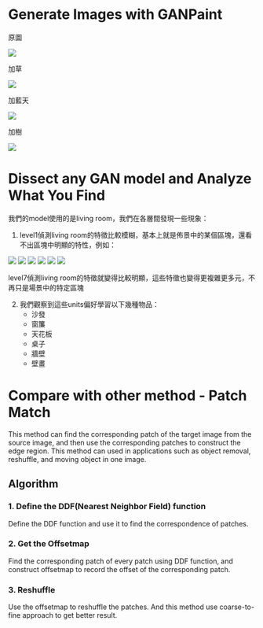 # Generate Images with GANPaint
原圖

![](https://i.imgur.com/KqdiFpY.png)

加草

![](https://i.imgur.com/p9VLOzh.png)

加藍天

![](https://i.imgur.com/KLaDhe0.png)

加樹

![](https://i.imgur.com/VWpucDy.png)

# Dissect any GAN model and Analyze What You Find
我們的model使用的是living room，我們在各層間發現一些現象：
1. level1偵測living room的特徵比較模糊，基本上就是佈景中的某個區塊，還看不出區塊中明顯的特性，例如：

![](https://i.imgur.com/CtkErXs.png)
![](https://i.imgur.com/9aFQqmi.png)
![](https://i.imgur.com/8e9LITe.png)
![](https://i.imgur.com/1GrC4aD.png)
![](https://i.imgur.com/XfbKjT8.png)
![](https://i.imgur.com/w11Cg4j.png)

level7偵測living room的特徵就變得比較明顯，這些特徵也變得更複雜更多元，不再只是場景中的特定區塊


2. 我們觀察到這些units偏好學習以下幾種物品：
    * 沙發
    * 窗簾
    * 天花板
    * 桌子
    * 牆壁
    * 壁畫

# Compare with other method - Patch Match
This method can find the corresponding patch of the target image from the source image, and then use the corresponding patches to construct the edge region. This method can used in applications such as object removal, reshuffle, and moving object in one image.

## Algorithm
### 1. Define the DDF(Nearest Neighbor Field) function
Define the DDF function and use it to find the correspondence of patches.

### 2. Get the Offsetmap
Find the corresponding patch of every patch using DDF function, and construct offsetmap to record the offset of the corresponding patch.

### 3. Reshuffle
Use the offsetmap to reshuffle the patches. And this method use coarse-to-fine approach to get better result.
